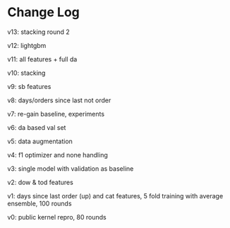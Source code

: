 # Change Log

v13: stacking round 2

v12: lightgbm

v11: all features + full da

v10: stacking

v9: sb features

v8: days/orders since last not order

v7: re-gain baseline, experiments

v6: da based val set

v5: data augmentation

v4: f1 optimizer and none handling

v3: single model with validation as baseline

v2: dow & tod features

v1: days since last order (up) and cat features, 5 fold training with average ensemble, 100 rounds

v0: public kernel repro, 80 rounds